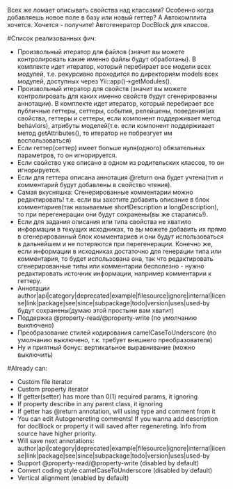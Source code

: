 Всех же ломает описывать свойства над классами? Особенно когда добавляешь новое поле в базу или новый геттер?
А Автокомплита хочется.
Хочется - получите! Автогенератор DocBlock для классов.

#Список реализованных фич:

- Произвольный итератор для файлов (значит вы можете контролировать какие именно файлы будут обработаны). В комплекте идет итератор, который перебирает все модели всех модулей, т.е. рекурсивно проходится по директориям models всех модулей, доступных через Yii::app()->getModules().
- Произвольный итератор для свойств (значит вы можете контролировать для каких именно свойств будут сгенерированны аннотации). В комплекте идет итератор, который перебирает все публичные геттеры, сеттеры, события, релейшены, поведения(их свойства, геттеры и сеттеры, если компонент поддерживает метод behaviors), атрибуты моделей(т.е. если компонент поддерживает метод getAttributes(), то итератор не побрезгует им воспользоваться)
- Если геттер(сеттер) имеет больше нуля(одного) обязательных параметров, то он игнорируется.
- Если свойство уже описано в одном из родительских классов, то он игнорируется.
- Если для геттера описана аннотация @return она будет учтена(тип и комментарий будут добавлены в свойство чтения).
- Самая вкусняшка: Сгенерированные комментарии можно редактировать! т.е. если вы захотите добавить описание в блок комментариев(так называемые shortDescription и longDescription), то при перегенерации они будут сохранены(вы же старались!).
- Если для задания описания или типа свойства не хватило информации в текущих исходниках, то вы можете добавить их прямо в сгенерированный блок комментариев и они будут использоваться в дальнейшем и не потеряются при перегенерации. Конечно же, если информации в исходниках достаточно для генерации типа или комментария, то будет использована она, так что редактировать сгенерированные типы или комментарии бесполезно - нужно редактировать источник информации, например комментарии к геттеру.
- Аннотации author|api|category|deprecated|example|filesource|ignore|internal|license|link|package|see|since|subpackage|todo|version|uses|used-by будут сохранены(думаю этой простыни вам хватит)
- Поддержка @property-read/@property-write (по умолчанию выключено)
- Преобразование стилей кодирования camelCaseToUnderscore (по умолчанию выключено, т.к. требует внешнего преобразователя)
- Ну и приятный бонус: вертикальное выравнивание (можно выключить)

#Already can:

- Custom file iterator
- Custom property iterator
- If getter(setter) has more than 0(1) required params, it ignoring
- If property describe in any parent class, it ignoring
- If getter has @return annotation, will using type and comment from it
- You can edit Autogenereting comments! If  you wanna add description for docBlock or property it will saved
after regenereting. Info from source have higher priority.
- Will save next annotations: author|api|category|deprecated|example|filesource|ignore|internal|license|link|package|see|since|subpackage|todo|version|uses|used-by
- Support @property-read/@property-write (disabled by default)
- Convert coding style camelCaseToUnderscore (disabled by default)
- Vertical alignment (enabled by default)